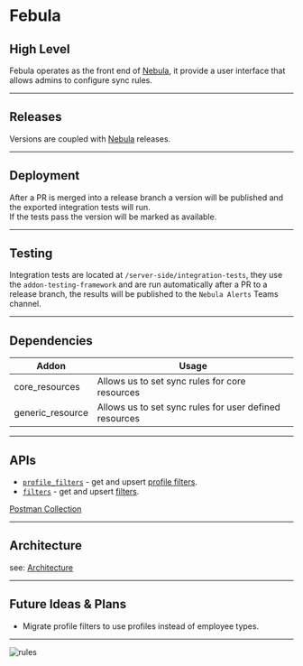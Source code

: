 # Febula

## High Level
Febula operates as the front end of [Nebula](https://github.com/Pepperi-Addons/Nebula), it provide a user interface that allows admins to configure sync rules.

---

## Releases
Versions are coupled with [Nebula](https://github.com/Pepperi-Addons/Nebula) releases.

---

## Deployment
After a PR is merged into a release branch a version will be published and the exported integration tests will run.  
If the tests pass the version will be marked as available. 

---

## Testing

Integration tests are located at `/server-side/integration-tests`, they use the `addon-testing-framework` and are run automatically after a PR to a release branch, the results will be published to the `Nebula Alerts` Teams channel.

---

## Dependencies
| Addon | Usage |
|-------- |------------ |
| core_resources  | Allows us to set sync rules for core resources |
| generic_resource  | Allows us to set sync rules for user defined resources |
---

## APIs

- [`profile_filters`](https://apidesign.pepperi.com/febula/profile-fi2lter/upsert-profile-filter) - get and upsert [profile filters](./architecture.md#profile-filters).
- [`filters`](https://apidesign.pepperi.com/febula/filter/upsert-filter) - get and upsert [filters](architecture.md#filters).

[Postman Collection](./febula.postman_collection.json)

---

## Architecture
see: [Architecture](./architecture.md)

---

## Future Ideas & Plans
- Migrate profile filters to use profiles instead of employee types.

---

![rules](https://i.giphy.com/iB4PoTVka0Xnul7UaC.webp)